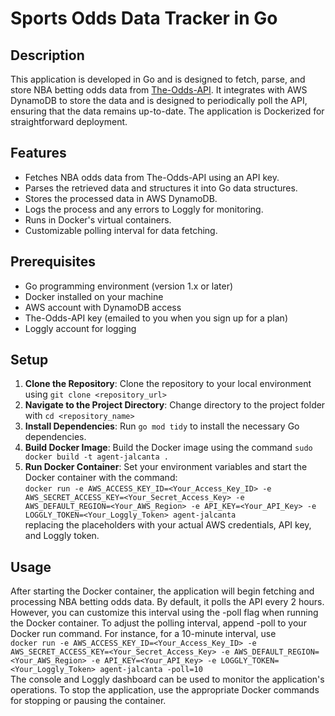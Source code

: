# Sports Odds Data Tracker in Go

## Description
This application is developed in Go and is designed to fetch, parse, and store NBA betting odds data from [The-Odds-API](https://the-odds-api.com/). It integrates with AWS DynamoDB to store the data and is designed to periodically poll the API, ensuring that the data remains up-to-date. The application is Dockerized for straightforward deployment.

## Features
- Fetches NBA odds data from The-Odds-API using an API key.
- Parses the retrieved data and structures it into Go data structures.
- Stores the processed data in AWS DynamoDB.
- Logs the process and any errors to Loggly for monitoring.
- Runs in Docker's virtual containers. 
- Customizable polling interval for data fetching.

## Prerequisites
- Go programming environment (version 1.x or later)
- Docker installed on your machine
- AWS account with DynamoDB access
- The-Odds-API key (emailed to you when you sign up for a plan)
- Loggly account for logging

## Setup
1. **Clone the Repository**: Clone the repository to your local environment using `git clone <repository_url>`
2. **Navigate to the Project Directory**: Change directory to the project folder with `cd <repository_name>`
3. **Install Dependencies**: Run `go mod tidy` to install the necessary Go dependencies.
4. **Build Docker Image**: Build the Docker image using the command `sudo docker build -t agent-jalcanta .`
5. **Run Docker Container**: Set your environment variables and start the Docker container with the command: <br>`docker run -e AWS_ACCESS_KEY_ID=<Your_Access_Key_ID> -e AWS_SECRET_ACCESS_KEY=<Your_Secret_Access_Key> -e AWS_DEFAULT_REGION=<Your_AWS_Region> -e API_KEY=<Your_API_Key> -e LOGGLY_TOKEN=<Your_Loggly_Token> agent-jalcanta` <br>replacing the placeholders with your actual AWS credentials, API key, and Loggly token.

## Usage
After starting the Docker container, the application will begin fetching and processing NBA betting odds data. By default, it polls the API every 2 hours. However, you can customize this interval using the -poll flag when running the Docker container. To adjust the polling interval, append -poll to your Docker run command. For instance, for a 10-minute interval, use<br>`docker run -e AWS_ACCESS_KEY_ID=<Your_Access_Key_ID> -e AWS_SECRET_ACCESS_KEY=<Your_Secret_Access_Key> -e AWS_DEFAULT_REGION=<Your_AWS_Region> -e API_KEY=<Your_API_Key> -e LOGGLY_TOKEN=<Your_Loggly_Token> agent-jalcanta -poll=10` <br>The console and Loggly dashboard can be used to monitor the application's operations. To stop the application, use the appropriate Docker commands for stopping or pausing the container.
